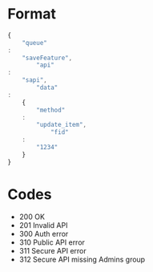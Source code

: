 # Format

```javascript
{
	"queue"
:
	"saveFeature",
		"api"
:
	"sapi",
		"data"
:
	{
		"method"
	:
		"update_item",
			"fid"
	:
		"1234"
	}
}
```

# Codes

- 200 OK
- 201 Invalid API
- 300 Auth error
- 310 Public API error
- 311 Secure API error
- 312 Secure API missing Admins group
